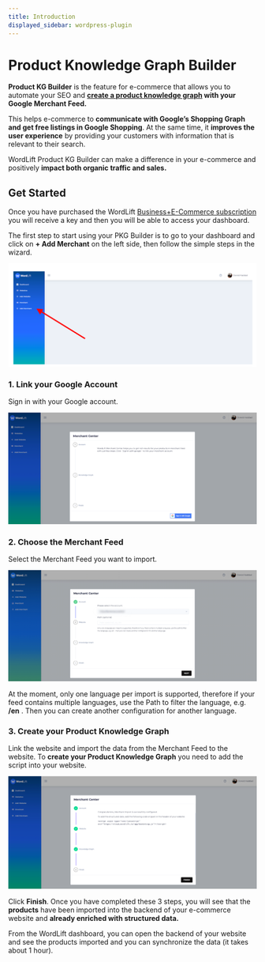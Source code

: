 ```yaml
---
title: Introduction
displayed_sidebar: wordpress-plugin
---
```

# Product Knowledge Graph Builder
**Product KG Builder** is the feature for e-commerce that allows you to automate your SEO and **[create a product knowledge graph](https://wordlift.io/blog/en/how-build-product-knowledge-graph/) with your Google Merchant Feed.**

This helps e-commerce to **communicate with Google’s Shopping Graph and get free listings in Google Shopping**. At the same time, it **improves the user experience** by providing your customers with information that is relevant to their search.

WordLift Product KG Builder can make a difference in your e-commerce and positively **impact both organic traffic and sales.**

## Get Started
Once you have purchased the WordLift [Business+E-Commerce subscription](https://wordlift.io/business/) you will receive a key and then you will be able to access your dashboard.

The first step to start using your PKG Builder is to go to your dashboard and click on **+ Add Merchant** on the left side, then follow the simple steps in the wizard.

![image](../images/PKGBuilder_0.png)

### 1. Link your Google Account
Sign in with your Google account.

![image](../images/PKGBuilder_1.png)

### 2. Choose the Merchant Feed
Select the Merchant Feed you want to import.

![image](../images/PKGBuilder_2.png)

At the moment, only one language per import is supported, therefore if your feed contains multiple languages, use the Path to filter the language, e.g. **/en** . Then you can create another configuration for another language.

### 3. Create your Product Knowledge Graph
Link the website and import the data from the Merchant Feed to the website. To **create your Product Knowledge Graph** you need to add the script into your website.

![image](../images/PKGBuilder_3.png)

Click **Finish**. Once you have completed these 3 steps, you will see that the **products** have been imported into the backend of your e-commerce website and **already enriched with structured data.**

From the WordLift dashboard, you can open the backend of your website and see the products imported and you can synchronize the data (it takes about 1 hour).
